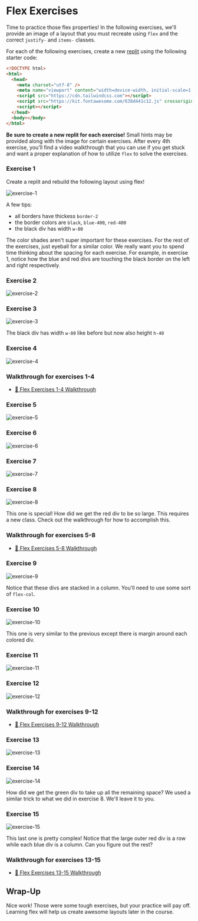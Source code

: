 # Flex Exercises

Time to practice those flex properties! In the following exercises, we'll provide an image of a
layout that you must recreate using `flex` and the correct `justify-` and `items-` classes.

For each of the following exercises, create a new [replit](https://replit.com/~) using the following
starter code:

```html
<!DOCTYPE html>
<html>
  <head>
    <meta charset="utf-8" />
    <meta name="viewport" content="width=device-width, initial-scale=1.0" />
    <script src="https://cdn.tailwindcss.com"></script>
    <script src="https://kit.fontawesome.com/638d441c12.js" crossorigin="anonymous"></script>
    <script></script>
  </head>
  <body></body>
</html>
```

**Be sure to create a new replit for each exercise!** Small hints may be provided along with the
image for certain exercises. After every 4th exercise, you'll find a video walkthrough that you can
use if you get stuck and want a proper explanation of how to utilize `flex` to solve the exercises.

### Exercise 1

Create a replit and rebuild the following layout using flex!

![exercise-1](./images/flex_exercise_1.png)

A few tips:

- all borders have thickess `border-2`
- the border colors are `black`, `blue-400`, `red-400`
- the black div has width `w-80`

The color shades aren't super important for these exercises. For the rest of the exercises, just
eyeball for a similar color. We really want you to spend time thinking about the spacing for each
exercise. For example, in exercise 1, notice how the blue and red divs are touching the black border
on the left and right respectively.

### Exercise 2

![exercise-2](./images/flex_exercise_2.png)

### Exercise 3

![exercise-3](./images/flex_exercise_3.png)

The black div has width `w-80` like before but now also height `h-40`

### Exercise 4

![exercise-4](./images/flex_exercise_4.png)

### Walkthrough for exercises 1-4

- [🎥 Flex Exercises 1-4 Walkthrough]()

### Exercise 5

![exercise-5](./images/flex_exercise_5.png)

### Exercise 6

![exercise-6](./images/flex_exercise_6.png)

### Exercise 7

![exercise-7](./images/flex_exercise_7.png)

### Exercise 8

![exercise-8](./images/flex_exercise_8.png)

This one is special! How did we get the red div to be so large. This requires a new class. Check out
the walkthrough for how to accomplish this.

### Walkthrough for exercises 5-8

- [🎥 Flex Exercises 5-8 Walkthrough]()

### Exercise 9

![exercise-9](./images/flex_exercise_9.png)

Notice that these divs are stacked in a column. You'll need to use some sort of `flex-col`.

### Exercise 10

![exercise-10](./images/flex_exercise_10.png)

This one is very similar to the previous except there is margin around each colored div.

### Exercise 11

![exercise-11](./images/flex_exercise_11.png)

### Exercise 12

![exercise-12](./images/flex_exercise_12.png)

### Walkthrough for exercises 9-12

- [🎥 Flex Exercises 9-12 Walkthrough]()

### Exercise 13

![exercise-13](./images/flex_exercise_13.png)

### Exercise 14

![exercise-14](./images/flex_exercise_14.png)

How did we get the green div to take up all the remaining space? We used a similar trick to what we
did in exercise 8. We'll leave it to you.

### Exercise 15

![exercise-15](./images/flex_exercise_15.png)

This last one is pretty complex! Notice that the large outer red div is a row while each blue div
is a column. Can you figure out the rest?

### Walkthrough for exercises 13-15

- [🎥 Flex Exercises 13-15 Walkthrough]()

## Wrap-Up

Nice work! Those were some tough exercises, but your practice will pay off. Learning flex will help
us create awesome layouts later in the course.
